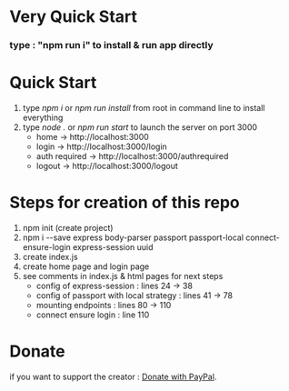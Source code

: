 # Very Quick Start
### type : "npm run i" to install & run app directly

# Quick Start
1. type *npm i* or *npm run install* from root in command line to install everything
2. type *node .* or *npm run start* to launch the server on port 3000 
   * home -> http://localhost:3000
   * login -> http://localhost:3000/login
   * auth required -> http://localhost:3000/authrequired
   * logout -> http://localhost:3000/logout

# Steps for creation of this repo
1. npm init (create project)
2. npm i --save express body-parser passport passport-local connect-ensure-login express-session uuid 
3. create index.js
4. create home page and login page
5. see comments in index.js & html pages for next steps
   * config of express-session : lines 24 -> 38
   * config of passport with local strategy : lines 41 -> 78
   * mounting endpoints : lines 80 -> 110
   * connect ensure login : line 110

# Donate
if you want to support the creator : [Donate with PayPal](https://www.paypal.com/donate/?cmd=_donations&business=VA8UVVE26BDPJ&currency_code=EUR). 
